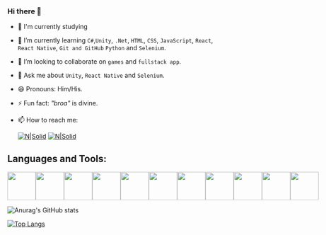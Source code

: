 ### Hi there 👋

- 🔭 I'm currently studying
- 🌱 I’m currently learning  ```C#```,```Unity```, ```.Net```, ```HTML```, ```CSS```, ```JavaScript```, ```React```, ```React Native```, ```Git and GitHub``` ```Python``` and  ```Selenium```.
- 👯 I’m looking to collaborate on ```games``` and ```fullstack app```.
- 💬 Ask me about ```Unity```, ```React Native``` and ```Selenium```.
- 😄 Pronouns: Him/His.
- ⚡ Fun fact: *"broa"* is divine.
- 📫 How to reach me: 

     [![N|Solid](https://img.icons8.com/color-glass/48/000000/instagram-new.png)](https://www.instagram.com/esdras_albino/) [![N|Solid](https://img.icons8.com/fluent/48/000000/linkedin.png)](https://www.linkedin.com/in/esdras-henrique-9ab647215/)

## Languages and Tools: 

<div align="center">
  <div style="display: flex;">
    <img src="https://img.icons8.com/color/48/000000/c-sharp-logo.png" width="64"/>
    <img src="https://img.icons8.com/fluent/48/000000/unity.png" width="64"/>
    <img src="https://cdn.icon-icons.com/icons2/2415/PNG/512/react_original_logo_icon_146374.png" width="64"/>
    <img src="https://img.icons8.com/color/48/000000/visual-studio-2019.png" width="64"/>
    <img src="https://img.icons8.com/color/48/000000/visual-studio-code-2019.png" width="64"/>
    <img src="https://img.icons8.com/color/48/000000/html-5--v1.png" width="64"/>
    <img src="https://cdn.icon-icons.com/icons2/2108/PNG/512/javascript_icon_130900.png" width="64"/>
    <img src="https://img.icons8.com/color/48/000000/git.png" width="64"/>
    <img src="https://img.icons8.com/color/48/000000/github.png" width="64"/>
    <img src="https://img.icons8.com/fluent/48/000000/adobe-photoshop.png" width="64"/>
    <img src="https://img.icons8.com/ios-glyphs/344/selenium-test-automation.png" width="64"/>
  </div>
</div>


![Anurag's GitHub stats](https://github-readme-stats.vercel.app/api?username=EsdrasAlbino&show_icons=true&theme=radical)

[![Top Langs](https://github-readme-stats.vercel.app/api/top-langs/?username=EsdrasAlbino&layout=compact)](https://github.com/EsdrasAlbino/github-readme-stats)

